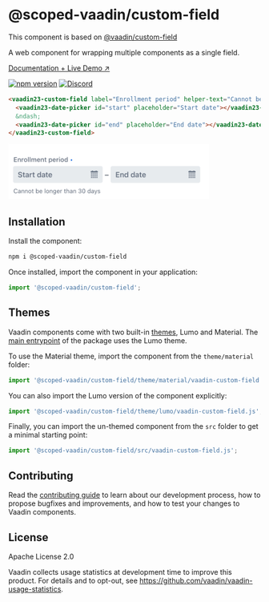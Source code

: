 # @scoped-vaadin/custom-field

This component is based on [@vaadin/custom-field](https://www.npmjs.com/package/@vaadin/custom-field)

A web component for wrapping multiple components as a single field.

[Documentation + Live Demo ↗](https://vaadin.com/docs/latest/components/custom-field)

[![npm version](https://badgen.net/npm/v/@scoped-vaadin/custom-field)](https://www.npmjs.com/package/@scoped-vaadin/custom-field)
[![Discord](https://img.shields.io/discord/732335336448852018?label=discord)](https://discord.gg/PHmkCKC)

```html
<vaadin23-custom-field label="Enrollment period" helper-text="Cannot be longer than 30 days" required>
  <vaadin23-date-picker id="start" placeholder="Start date"></vaadin23-date-picker>
  &ndash;
  <vaadin23-date-picker id="end" placeholder="End date"></vaadin23-date-picker>
</vaadin23-custom-field>
```

[<img src="https://raw.githubusercontent.com/vaadin/web-components/master/packages/custom-field/screenshot.png" width="401" alt="Screenshot of vaadin-custom-field">](https://vaadin.com/docs/latest/components/custom-field)

## Installation

Install the component:

```sh
npm i @scoped-vaadin/custom-field
```

Once installed, import the component in your application:

```js
import '@scoped-vaadin/custom-field';
```

## Themes

Vaadin components come with two built-in [themes](https://vaadin.com/docs/latest/styling), Lumo and Material.
The [main entrypoint](https://github.com/vaadin/web-components/blob/master/packages/custom-field/vaadin-custom-field.js) of the package uses the Lumo theme.

To use the Material theme, import the component from the `theme/material` folder:

```js
import '@scoped-vaadin/custom-field/theme/material/vaadin-custom-field.js';
```

You can also import the Lumo version of the component explicitly:

```js
import '@scoped-vaadin/custom-field/theme/lumo/vaadin-custom-field.js';
```

Finally, you can import the un-themed component from the `src` folder to get a minimal starting point:

```js
import '@scoped-vaadin/custom-field/src/vaadin-custom-field.js';
```

## Contributing

Read the [contributing guide](https://vaadin.com/docs/latest/contributing/overview) to learn about our development process, how to propose bugfixes and improvements, and how to test your changes to Vaadin components.

## License

Apache License 2.0

Vaadin collects usage statistics at development time to improve this product.
For details and to opt-out, see https://github.com/vaadin/vaadin-usage-statistics.
